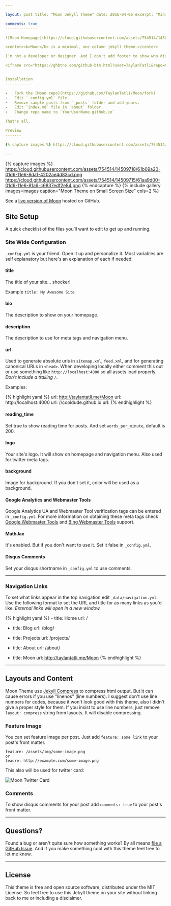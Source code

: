 ```yaml
---

layout: post title: "Moon Jekyll Theme" date: 2016-04-06 excerpt: "Minimal, one column Jekyll theme for your blog." project: true tag: - jekyll - moon - blog - about - theme

comments: true
--------------

![Moon Homepage](https://cloud.githubusercontent.com/assets/754514/14509720/61c61058-01d6-11e6-93ab-0918515ecd56.png)

<center><b>Moon</b> is a minimal, one column jekyll theme.</center>

I'm not a developer or designer. And I don't add footer to show who did this theme. If you like this theme or using it, please give a **star** for motivation, It makes me happy.

<iframe src="https://ghbtns.com/github-btn.html?user=TaylanTatli&repo=Moon&type=star&count=true&size=large" frameborder="0" scrolling="0" width="160px" height="30px"></iframe>    


Installation
------------

-	Fork the [Moon repo](https://github.com/TaylanTatli/Moon/fork)
-	Edit `_config.yml` file.
-	Remove sample posts from `_posts` folder and add yours.
-	Edit `index.md` file in `about` folder.
-	Change repo name to `YourUserName.github.io`  

That's all.

Preview
-------

{% capture images %} https://cloud.githubusercontent.com/assets/754514/14509716/61ac6c8e-01d6-11e6-879f-8308883de790.png https://cloud.githubusercontent.com/assets/754514/14509717/61ad05ae-01d6-11e6-85ae-5a817dd8763b.png https://cloud.githubusercontent.com/assets/754514/14509714/61a89708-01d6-11e6-8fcd-74b002a060df.png {% endcapture %} {% include gallery images=images caption="Screenshots of Moon Theme" cols=3 %}

---
```


{% capture images %} https://cloud.githubusercontent.com/assets/754514/14509718/61b09a20-01d6-11e6-8da1-4202ae4d83cd.png https://cloud.githubusercontent.com/assets/754514/14509715/61aa9d00-01d6-11e6-81a6-c6837edf2e84.png {% endcapture %} {% include gallery images=images caption="Moon Theme on Small Screen Size" cols=2 %}

See a [live version of Moon](http://taylantatli.github.io/Moon) hosted on GitHub.

Site Setup
----------

A quick checklist of the files you’ll want to edit to get up and running.

### Site Wide Configuration

`_config.yml` is your friend. Open it up and personalize it. Most variables are self explanatory but here's an explanation of each if needed:

#### title

The title of your site... shocker!

Example `title: My Awesome Site`

#### bio

The description to show on your homepage.

#### description

The description to use for meta tags and navigation menu.

#### url

Used to generate absolute urls in `sitemap.xml`, `feed.xml`, and for generating canonical URLs in `<head>`. When developing locally either comment this out or use something like `http://localhost:4000` so all assets load properly. *Don't include a trailing `/`*.

Examples:

{% highlight yaml %} url: http://taylantatli.me/Moon url: http://localhost:4000 url: //cooldude.github.io url: {% endhighlight %}

#### reading_time

Set true to show reading time for posts. And set `words_per_minute`, default is 200.

#### logo

Your site's logo. It will show on homepage and navigation menu. Also used for twitter meta tags.

#### background

Image for background. If you don't set it, color will be used as a background.

#### Google Analytics and Webmaster Tools

Google Analytics UA and Webmaster Tool verification tags can be entered in `_config.yml`. For more information on obtaining these meta tags check [Google Webmaster Tools](http://support.google.com/webmasters/bin/answer.py?hl=en&answer=35179) and [Bing Webmaster Tools](https://ssl.bing.com/webmaster/configure/verify/ownership) support.

#### MathJax

It's enabled. But if you don't want to use it. Set it false in `_config.yml`.

#### Disqus Comments

Set your disqus shortname in `_config.yml` to use comments.

---

### Navigation Links

To set what links appear in the top navigation edit `_data/navigation.yml`. Use the following format to set the URL and title for as many links as you'd like. *External links will open in a new window.*

{% highlight yaml %} - title: Home url: /

-	title: Blog url: /blog/

-	title: Projects url: /projects/

-	title: About url: /about/

-	title: Moon url: http://taylantatli.me/Moon {% endhighlight %}

---

Layouts and Content
-------------------

Moon Theme use [Jekyll Compress](https://github.com/penibelst/jekyll-compress-html) to compress html output. But it can cause errors if you use "linenos" (line numbers). I suggest don't use line numbers for codes, because it won't look good with this theme, also i didn't give a proper style for them. If you insist to use line numbers, just remove `layout: compress` string from layouts. It will disable compressing.

### Feature Image

You can set feature image per post. Just add `feature: some link` to your post's front matter.

```
feature: /assets/img/some-image.png
or
feaure: http://example.com/some-image.png
```

This also will be used for twitter card:

![Moon Twitter Card](https://cloud.githubusercontent.com/assets/754514/14509719/61c5751c-01d6-11e6-8c29-ce8ccad149bf.png)

### Comments

To show disqus comments for your post add `comments: true` to your post's front matter.

---

Questions?
----------

Found a bug or aren't quite sure how something works? By all means [file a GitHub Issue](https://github.com/TaylanTatli/Moon/issues/new). And if you make something cool with this theme feel free to let me know.

---

License
-------

This theme is free and open source software, distributed under the MIT License. So feel free to use this Jekyll theme on your site without linking back to me or including a disclaimer.
